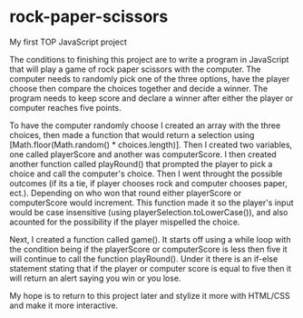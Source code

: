 # rock-paper-scissors
My first TOP JavaScript project

  The conditions to finishing this project are to write a program in JavaScript that will play a game of rock paper scissors with the computer. The computer needs to randomly pick one of the three options, have the player choose then compare the choices together and decide a winner. The program needs to keep score and declare a winner after either the player or computer reaches five points.

  To have the computer randomly choose I created an array with the three choices, then made a function that would return a selection using [Math.floor(Math.random() * choices.length)]. Then I created two variables, one called playerScore and another was computerScore.
I then created another function called playRound() that prompted the player to pick a choice and call the computer's choice. Then I went throught the possible outcomes (if its a tie, if player chooses rock and computer chooses paper, ect.). Depending on who won that round either playerScore or computerScore would increment. This function made it so the player's input would be case insensitive (using playerSelection.toLowerCase()), and also acounted for the possibility if the player mispelled the choice.

  Next, I created a function called game(). It starts off using a while loop with the condition being if the playerScore or computerScore is less then five it will continue to call the function playRound(). Under it there is an if-else statement stating that if the player or computer score is equal to five then it will return an alert saying you win or you lose.
  
  My hope is to return to this project later and stylize it more with HTML/CSS and make it more interactive.
